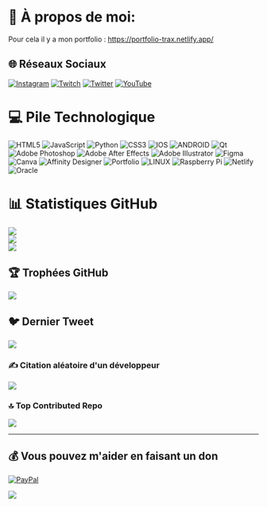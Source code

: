 # 💫 À propos de moi:
Pour cela il y a mon portfolio : https://portfolio-trax.netlify.app/ 


## 🌐 Réseaux Sociaux
[![Instagram](https://img.shields.io/badge/Instagram-%23E4405F.svg?logo=Instagram&logoColor=white)](https://instagram.com/maelrls) [![Twitch](https://img.shields.io/badge/Twitch-%239146FF.svg?logo=Twitch&logoColor=white)](https://twitch.tv/frtraxx) [![Twitter](https://img.shields.io/badge/Twitter-%231DA1F2.svg?logo=Twitter&logoColor=white)](https://twitter.com/@Fra_Trax) [![YouTube](https://img.shields.io/badge/YouTube-%23FF0000.svg?logo=YouTube&logoColor=white)](https://youtube.com/@frtrax9534) 

# 💻 Pile Technologique
![HTML5](https://img.shields.io/badge/html5-%23E34F26.svg?style=for-the-badge&logo=html5&logoColor=white) ![JavaScript](https://img.shields.io/badge/javascript-%23323330.svg?style=for-the-badge&logo=javascript&logoColor=%23F7DF1E) ![Python](https://img.shields.io/badge/python-3670A0?style=for-the-badge&logo=python&logoColor=ffdd54) ![CSS3](https://img.shields.io/badge/css3-%231572B6.svg?style=for-the-badge&logo=css3&logoColor=white) ![IOS](https://img.shields.io/badge/IOS-%2320232a.svg?style=for-the-badge&logo=apple&logoColor=white) ![ANDROID](https://img.shields.io/badge/android-%2320232a.svg?style=for-the-badge&logo=android&logoColor=%a4c639) ![Qt](https://img.shields.io/badge/Qt-%23217346.svg?style=for-the-badge&logo=Qt&logoColor=white) ![Adobe Photoshop](https://img.shields.io/badge/adobephotoshop-%2331A8FF.svg?style=for-the-badge&logo=adobephotoshop&logoColor=white) ![Adobe After Effects](https://img.shields.io/badge/Adobe%20After%20Effects-9999FF.svg?style=for-the-badge&logo=Adobe%20After%20Effects&logoColor=white) ![Adobe Illustrator](https://img.shields.io/badge/adobeillustrator-%23FF9A00.svg?style=for-the-badge&logo=adobeillustrator&logoColor=white) 	![Figma](https://img.shields.io/badge/figma-%23F24E1E.svg?style=for-the-badge&logo=figma&logoColor=white) ![Canva](https://img.shields.io/badge/Canva-%2300C4CC.svg?style=for-the-badge&logo=Canva&logoColor=white) ![Affinity Designer](https://img.shields.io/badge/affinitydesginer-%231B72BE.svg?style=for-the-badge&logo=affinity-designer&logoColor=white) ![Portfolio](https://img.shields.io/badge/Portfolio-%23000000.svg?style=for-the-badge&logo=firefox&logoColor=#FF7139) ![LINUX](https://img.shields.io/badge/Linux-FCC624?style=for-the-badge&logo=linux&logoColor=black) ![Raspberry Pi](https://img.shields.io/badge/-RaspberryPi-C51A4A?style=for-the-badge&logo=Raspberry-Pi) ![Netlify](https://img.shields.io/badge/netlify-%23000000.svg?style=for-the-badge&logo=netlify&logoColor=#00C7B7) ![Oracle](https://img.shields.io/badge/Oracle-F80000?style=for-the-badge&logo=oracle&logoColor=white)
# 📊 Statistiques GitHub
![](https://github-readme-stats.vercel.app/api?username=frtrax&theme=chartreuse-dark&hide_border=false&include_all_commits=true&count_private=true)<br/>
![](https://github-readme-streak-stats.herokuapp.com/?user=frtrax&theme=chartreuse-dark&hide_border=false)<br/>
![](https://github-readme-stats.vercel.app/api/top-langs/?username=frtrax&theme=chartreuse-dark&hide_border=false&include_all_commits=true&count_private=true&layout=compact)

## 🏆 Trophées GitHub
![](https://github-profile-trophy.vercel.app/?username=frtrax&theme=radical&no-frame=true&no-bg=true&margin-w=4)

## 🐦 Dernier Tweet
[![](https://gtce.itsvg.in/api?username=@Fra_Trax)](https://github.com/VishwaGauravIn/github-twitter-card-embed)

### ✍️ Citation aléatoire d'un développeur
![](https://quotes-github-readme.vercel.app/api?type=horizontal&theme=dark)

### 🔝 Top Contributed Repo
![](https://github-contributor-stats.vercel.app/api?username=frtrax&limit=5&theme=tokyonight&combine_all_yearly_contributions=true)

---
  ## 💰 Vous pouvez m'aider en faisant un don
  [![PayPal](https://img.shields.io/badge/PayPal-00457C?style=for-the-badge&logo=paypal&logoColor=white)](https://paypal.me/frtrax?country.x=FR&locale.x=fr_FR) 

  

<!-- Proudly created with GPRM ( https://gprm.itsvg.in ) -->


[![](https://visitcount.itsvg.in/api?id=frtrax&label=Profile%20Views&color=12&icon=0&pretty=true)](https://visitcount.itsvg.in)
